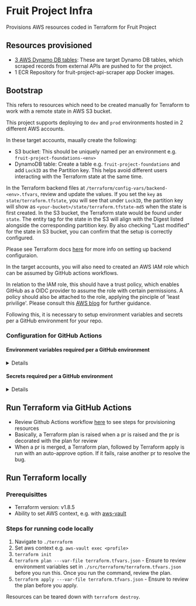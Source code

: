 # Fruit Project Infra

Provisions AWS resources coded in Terraform for Fruit Project

## Resources provisioned

- [3 AWS Dynamo DB tables](./terraform/modules/dynamo_db/main.tf): These are target Dynamo DB tables, which scraped records from external APIs are pushed to for the project.
- 1 ECR Repository for fruit-project-api-scraper app Docker images.

## Bootstrap

This refers to resources which need to be created manually for Terraform to work with a remote state in AWS S3 bucket.

This project supports deploying to `dev` and `prod` environments hosted in 2 different AWS accounts.

In these target accounts, maually create the following:

- S3 bucket: This should be uniquely named per an environment e.g. `fruit-project-foundations-<env>`
- DynamoDB table: Create a table e.g. `fruit-project-foundations` and add `LockID` as the Partition key. This helps avoid different users interacting with the Terraform state at the same time.

In the Terraform backend files at `/terraform/config-vars/backend-<env>.tfvars`, review and update the values. If you set the `key` as `state/terraform.tfstate`, you will see that under `LockID`, the partition key will show as `<your-bucket>/state/terraform.tfstate-md5` when the state is first created. In the S3 bucket, the Terraform state would be found under `state`. The entity tag for the state in the S3 will align with the Digest listed alongside the corresponding partition key. By also checking "Last modified" for the state in S3 bucket, you can confirm that the setup is correctly configured.

Please see Terraform docs [here](https://developer.hashicorp.com/terraform/language/settings/backends/configuration) for more info on setting up backend configuraion.

In the target accounts, you will also need to created an AWS IAM role which can be assumed by GitHub actions workflows.

In relation to the IAM role, this should have a trust policy, which enables GitHub as a OIDC provider to assume the role with certain permissions. A policy should also be attached to the role, applying the pinciple of 'least privilige'. Please consult this [AWS blog](https://aws.amazon.com/blogs/security/use-iam-roles-to-connect-github-actions-to-actions-in-aws/) for further guidance.

Following this, it is necessary to setup environment variables and secrets per a GitHub environment for your repo.

### Configuration for GitHub Actions

#### Environment variables required per a GitHub environment

<details>

| Field                    | Explanation                                                  |
| ------------------------ | ------------------------------------------------------------ |
| `ENV`                    | e.g. `feature` / `dev` / `prod`                              |
| `MINIMUM_APPROVALS`      | Mininum number of approvals required for deploying to `prod` |
| `TF_BACKEND_CONFIG_FILE` | e.g. `config-vars/backend-dev.tfvars`                        |
| `TF_VARS_FILE`           | e.g. `config-vars/tf-vars-dev.tfvars`                        |
| `TF_VERSION`             | e.g. `1.8.5`                                                 |
| `TF_WORKING_DIR`         | e.g. `terraform`                                             |

</details>

#### Secrets required per a GitHub environment

<details>

| Field                     | Explanation                                                                 |
| ------------------------- | --------------------------------------------------------------------------- |
| `AWS_REGION`              | Target AWS region e.g `eu-west-2`                                           |
| `AWS_ACCOUNT_ACCESS_ROLE` | AWS arn for the IAM role you have created as part of the Bootstrap process. |
| `TF_PLAN_APPROVERS`       | e.g. `GitHubUser1,GitHubUser2`                                              |

</details>

## Run Terraform via GitHub Actions

- Review Github Actions workflow [here](.github/workflows/main_workflow.yml) to see steps for provisioning resources
- Basically, a Terraform plan is raised when a pr is raised and the pr is decorated with the plan for review
- When a pr is merged, a Terraform plan, followed by Terraform apply is run with an auto-approve option. If it fails, raise another pr to resolve the bug.

## Run Terraform locally

### Prerequisittes

- Terraform version: v1.8.5
- Ability to set AWS context, e.g. with [aws-vault](https://github.com/99designs/aws-vault)

### Steps for running code locally

1. Navigate to `./terraform`
2. Set aws context e.g. `aws-vault exec <profile>`
3. `terraform init`
4. `terraform plan ---var-file terraform.tfvars.json` - Ensure to review environment variables set in `./src/terraform/terraform.tfvars.json` before you run this. Once you run the command, review the plan.
5. `terraform apply ---var-file terraform.tfvars.json` - Ensure to review the plan before you apply.

Resources can be teared down with `terraform destroy`.
